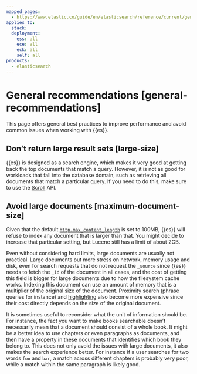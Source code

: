 ```yaml
---
mapped_pages:
  - https://www.elastic.co/guide/en/elasticsearch/reference/current/general-recommendations.html
applies_to:
  stack:
  deployment:
    ess: all
    ece: all
    eck: all
    self: all
products:
  - elasticsearch
---
```


# General recommendations [general-recommendations]

This page offers general best practices to improve performance and avoid common issues when working with {{es}}.

## Don’t return large result sets [large-size]

{{es}} is designed as a search engine, which makes it very good at getting back the top documents that match a query. However, it is not as good for workloads that fall into the database domain, such as retrieving all documents that match a particular query. If you need to do this, make sure to use the [Scroll](elasticsearch://reference/elasticsearch/rest-apis/paginate-search-results.md#scroll-search-results) API.

## Avoid large documents [maximum-document-size]

Given that the default [`http.max_content_length`](elasticsearch://reference/elasticsearch/configuration-reference/networking-settings.md#http-settings) is set to 100MB, {{es}} will refuse to index any document that is larger than that. You might decide to increase that particular setting, but Lucene still has a limit of about 2GB.

Even without considering hard limits, large documents are usually not practical. Large documents put more stress on network, memory usage and disk, even for search requests that do not request the `_source` since {{es}} needs to fetch the `_id` of the document in all cases, and the cost of getting this field is bigger for large documents due to how the filesystem cache works. Indexing this document can use an amount of memory that is a multiplier of the original size of the document. Proximity search (phrase queries for instance) and [highlighting](elasticsearch://reference/elasticsearch/rest-apis/highlighting.md) also become more expensive since their cost directly depends on the size of the original document.

It is sometimes useful to reconsider what the unit of information should be. For instance, the fact you want to make books searchable doesn’t necessarily mean that a document should consist of a whole book. It might be a better idea to use chapters or even paragraphs as documents, and then have a property in these documents that identifies which book they belong to. This does not only avoid the issues with large documents, it also makes the search experience better. For instance if a user searches for two words `foo` and `bar`, a match across different chapters is probably very poor, while a match within the same paragraph is likely good.


